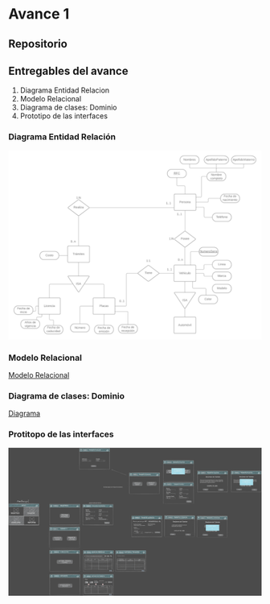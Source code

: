 # Avance 1 

## Repositorio



## Entregables del avance
1. Diagrama Entidad Relacion
2. Modelo Relacional
3. Diagrama de clases: Dominio
4. Prototipo de las interfaces

### Diagrama Entidad Relación

![DiagramaER](../02_Design//ModelosBD/DiagramaER.png)

### Modelo Relacional

[Modelo Relacional](../02_Design/ModelosBD/ModeloRelacional.md)

### Diagrama de clases: Dominio

[Diagrama](../02_Design/DiagramasClase/DiagramaDominio.md)

### Protitopo de las interfaces

![Prototipo](../02_Design/GUI/Prototipo_Interfaces.svg)
